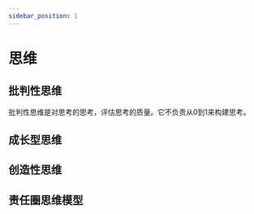 ```yaml
---
sidebar_position: 1
---
```


# 思维


## 批判性思维

批判性思维是对思考的思考，评估思考的质量。它不负责从0到1来构建思考。

## 成长型思维

## 创造性思维

## 责任圈思维模型
